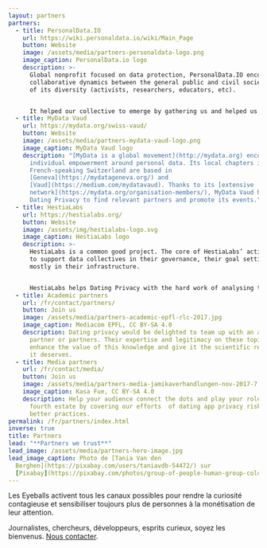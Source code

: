```yaml
---
layout: partners
partners:
  - title: PersonalData.IO
    url: https://wiki.personaldata.io/wiki/Main_Page
    button: Website
    image: /assets/media/partners-personaldata-logo.png
    image_caption: PersonalData.io logo
    description: >-
      Global nonprofit focused on data protection, PersonalData.IO encourages
      collaborative dynamics between the general public and civil society in all
      of its diversity (activists, researchers, educators, etc).


      It helped our collective to emerge by gathering us and helped us to think together. Its wiki platform provided us with the structure we needed to start working on dating app data (giving us access to store, manage and access structured data).
  - title: MyData Vaud
    url: https://mydata.org/swiss-vaud/
    button: Website
    image: /assets/media/partners-mydata-vaud-logo.png
    image_caption: MyData Vaud logo
    description: "[MyData is a global movement](http://mydata.org) encouraging
      individual empowerment around personal data. Its local chapters in
      French-speaking Switzerland are based in
      [Geneva](https://mydatageneva.org/) and
      [Vaud](https://medium.com/mydatavaud). Thanks to its [extensive
      network](https://mydata.org/organisation-members/), MyData Vaud helps
      Dating Privacy to find relevant partners and promote its events."
  - title: HestiaLabs
    url: https://hestialabs.org/
    button: Website
    image: /assets/img/hestialabs-logo.svg
    image_caption: HestiaLabs logo
    description: >-
      HestiaLabs is a common good project. The core of HestiaLabs’ activities is
      to support data collectives in their governance, their goal setting and
      mostly in their infrastructure.


      HestiaLabs helps Dating Privacy with the hard work of analysing the data collected and turning it into actionable insights.
  - title: Academic partners
    url: /fr/contact/partners/
    button: Join us
    image: /assets/media/partners-academic-epfl-rlc-2017.jpg
    image_caption: Mediacom EPFL, CC BY-SA 4.0
    description: Dating privacy would be delighted to team up with an academic
      partner or partners. Their expertise and legitimacy on these topics would
      enhance the value of this knowledge and give it the scientific resonance
      it deserves.
  - title: Media partners
    url: /fr/contact/media/
    button: Join us
    image: /assets/media/partners-media-jamikaverhandlungen-nov-2017-7.jpg
    image_caption: Kasa Fue, CC BY-SA 4.0
    description: Help your audience connect the dots and play your role as the
      fourth estate by covering our efforts  of dating app privacy risks and
      better practices.
permalink: /fr/partners/index.html
inverse: true
title: Partners
lead: "**Partners we trust**"
lead_image: /assets/media/partners-hero-image.jpg
lead_image_caption: Photo de [Tania Van den
  Berghen](https://pixabay.com/users/taniavdb-54472/) sur
  [Pixabay](https://pixabay.com/photos/group-of-people-human-group-color-2471124/)
---
```

Les Eyeballs activent tous les canaux possibles pour rendre la curiosité contagieuse et sensibiliser toujours plus de personnes à la monétisation de leur attention.

Journalistes, chercheurs, développeurs, esprits curieux, soyez les bienvenus. [Nous contacter](https://eyeballs.hestialabs.org/fr/contact/partners/).